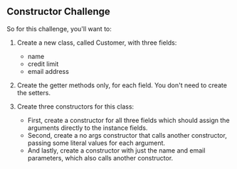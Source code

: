 ## Constructor Challenge

So for this challenge, you'll want to:

1. Create a new class, called Customer, with three fields:
   - name
   - credit limit
   - email address

2. Create the getter methods only, for each field.  You don't need to create the setters.

3. Create three constructors for this class:
   - First, create a constructor for all three fields which should assign the arguments directly to the instance fields.
   - Second, create a no args constructor that calls another constructor, passing some literal values for each argument.
   - And lastly, create a constructor with just the name and email parameters, which also calls another constructor.
